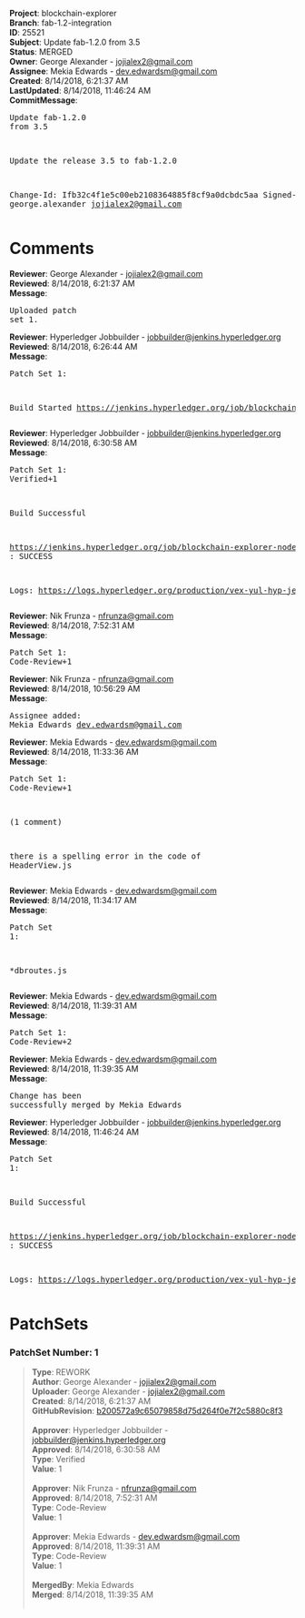 <strong>Project</strong>: blockchain-explorer<br><strong>Branch</strong>: fab-1.2-integration<br><strong>ID</strong>: 25521<br><strong>Subject</strong>: Update fab-1.2.0 from 3.5<br><strong>Status</strong>: MERGED<br><strong>Owner</strong>: George Alexander - jojialex2@gmail.com<br><strong>Assignee</strong>: Mekia Edwards - dev.edwardsm@gmail.com<br><strong>Created</strong>: 8/14/2018, 6:21:37 AM<br><strong>LastUpdated</strong>: 8/14/2018, 11:46:24 AM<br><strong>CommitMessage</strong>:<br><pre>Update fab-1.2.0 from 3.5

Update the release 3.5 to fab-1.2.0

Change-Id: Ifb32c4f1e5c00eb2108364885f8cf9a0dcbdc5aa
Signed-off-by: george.alexander <jojialex2@gmail.com>
</pre><h1>Comments</h1><strong>Reviewer</strong>: George Alexander - jojialex2@gmail.com<br><strong>Reviewed</strong>: 8/14/2018, 6:21:37 AM<br><strong>Message</strong>: <pre>Uploaded patch set 1.</pre><strong>Reviewer</strong>: Hyperledger Jobbuilder - jobbuilder@jenkins.hyperledger.org<br><strong>Reviewed</strong>: 8/14/2018, 6:26:44 AM<br><strong>Message</strong>: <pre>Patch Set 1:

Build Started https://jenkins.hyperledger.org/job/blockchain-explorer-node6-verify-x86_64/401/</pre><strong>Reviewer</strong>: Hyperledger Jobbuilder - jobbuilder@jenkins.hyperledger.org<br><strong>Reviewed</strong>: 8/14/2018, 6:30:58 AM<br><strong>Message</strong>: <pre>Patch Set 1: Verified+1

Build Successful 

https://jenkins.hyperledger.org/job/blockchain-explorer-node6-verify-x86_64/401/ : SUCCESS

Logs: https://logs.hyperledger.org/production/vex-yul-hyp-jenkins-3/blockchain-explorer-node6-verify-x86_64/401</pre><strong>Reviewer</strong>: Nik Frunza - nfrunza@gmail.com<br><strong>Reviewed</strong>: 8/14/2018, 7:52:31 AM<br><strong>Message</strong>: <pre>Patch Set 1: Code-Review+1</pre><strong>Reviewer</strong>: Nik Frunza - nfrunza@gmail.com<br><strong>Reviewed</strong>: 8/14/2018, 10:56:29 AM<br><strong>Message</strong>: <pre>Assignee added: Mekia Edwards <dev.edwardsm@gmail.com></pre><strong>Reviewer</strong>: Mekia Edwards - dev.edwardsm@gmail.com<br><strong>Reviewed</strong>: 8/14/2018, 11:33:36 AM<br><strong>Message</strong>: <pre>Patch Set 1: Code-Review+1

(1 comment)

there is a spelling error in the code of HeaderView.js</pre><strong>Reviewer</strong>: Mekia Edwards - dev.edwardsm@gmail.com<br><strong>Reviewed</strong>: 8/14/2018, 11:34:17 AM<br><strong>Message</strong>: <pre>Patch Set 1:

*dbroutes.js</pre><strong>Reviewer</strong>: Mekia Edwards - dev.edwardsm@gmail.com<br><strong>Reviewed</strong>: 8/14/2018, 11:39:31 AM<br><strong>Message</strong>: <pre>Patch Set 1: Code-Review+2</pre><strong>Reviewer</strong>: Mekia Edwards - dev.edwardsm@gmail.com<br><strong>Reviewed</strong>: 8/14/2018, 11:39:35 AM<br><strong>Message</strong>: <pre>Change has been successfully merged by Mekia Edwards</pre><strong>Reviewer</strong>: Hyperledger Jobbuilder - jobbuilder@jenkins.hyperledger.org<br><strong>Reviewed</strong>: 8/14/2018, 11:46:24 AM<br><strong>Message</strong>: <pre>Patch Set 1:

Build Successful 

https://jenkins.hyperledger.org/job/blockchain-explorer-node6-merge-x86_64/226/ : SUCCESS

Logs: https://logs.hyperledger.org/production/vex-yul-hyp-jenkins-3/blockchain-explorer-node6-merge-x86_64/226</pre><h1>PatchSets</h1><h3>PatchSet Number: 1</h3><blockquote><strong>Type</strong>: REWORK<br><strong>Author</strong>: George Alexander - jojialex2@gmail.com<br><strong>Uploader</strong>: George Alexander - jojialex2@gmail.com<br><strong>Created</strong>: 8/14/2018, 6:21:37 AM<br><strong>GitHubRevision</strong>: [b200572a9c65079858d75d264f0e7f2c5880c8f3](https://github.com/hyperledger/blockchain-explorer/commit/b200572a9c65079858d75d264f0e7f2c5880c8f3)<br><br><strong>Approver</strong>: Hyperledger Jobbuilder - jobbuilder@jenkins.hyperledger.org<br><strong>Approved</strong>: 8/14/2018, 6:30:58 AM<br><strong>Type</strong>: Verified<br><strong>Value</strong>: 1<br><br><strong>Approver</strong>: Nik Frunza - nfrunza@gmail.com<br><strong>Approved</strong>: 8/14/2018, 7:52:31 AM<br><strong>Type</strong>: Code-Review<br><strong>Value</strong>: 1<br><br><strong>Approver</strong>: Mekia Edwards - dev.edwardsm@gmail.com<br><strong>Approved</strong>: 8/14/2018, 11:39:31 AM<br><strong>Type</strong>: Code-Review<br><strong>Value</strong>: 1<br><br><strong>MergedBy</strong>: Mekia Edwards<br><strong>Merged</strong>: 8/14/2018, 11:39:35 AM<br><br></blockquote>
